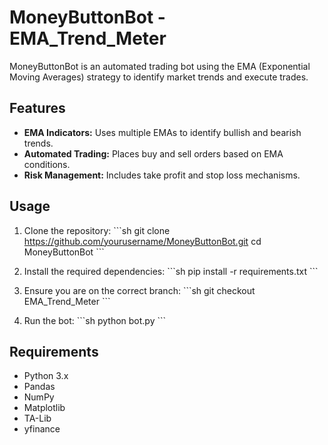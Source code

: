 # MoneyButtonBot - EMA_Trend_Meter

MoneyButtonBot is an automated trading bot using the EMA (Exponential Moving Averages) strategy to identify market trends and execute trades.

## Features

- **EMA Indicators:** Uses multiple EMAs to identify bullish and bearish trends.
- **Automated Trading:** Places buy and sell orders based on EMA conditions.
- **Risk Management:** Includes take profit and stop loss mechanisms.

## Usage

1. Clone the repository:
    \`\`\`sh
    git clone https://github.com/yourusername/MoneyButtonBot.git
    cd MoneyButtonBot
    \`\`\`

2. Install the required dependencies:
    \`\`\`sh
    pip install -r requirements.txt
    \`\`\`

3. Ensure you are on the correct branch:
    \`\`\`sh
    git checkout EMA_Trend_Meter
    \`\`\`

4. Run the bot:
    \`\`\`sh
    python bot.py
    \`\`\`

## Requirements

- Python 3.x
- Pandas
- NumPy
- Matplotlib
- TA-Lib
- yfinance
